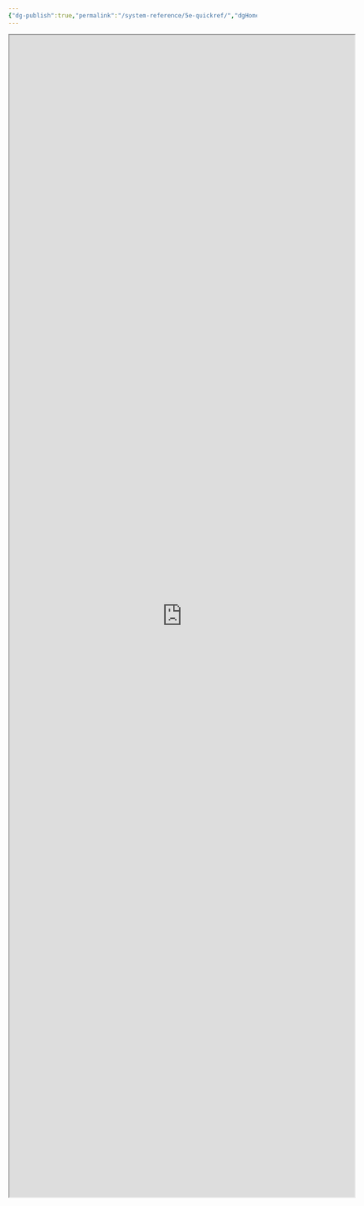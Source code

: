 ```yaml
---
{"dg-publish":true,"permalink":"/system-reference/5e-quickref/","dgHomeLink":false,"dgPassFrontmatter":true}
---
```


<iframe src="https://crobi.github.io/dnd5e-quickref/preview/quickref.html" width= 700 height= 2350></iframe>
